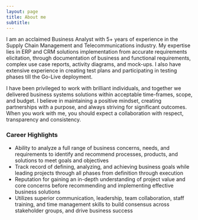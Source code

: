 ```yaml
---
layout: page
title: About me
subtitle: 
---
```


I am an acclaimed Business Analyst with 5+ years of experience in the Supply Chain Management and Telecommunications industry. My expertise lies in ERP and CRM solutions implementation from accurate requirements elicitation, through documentation of business and functional requirements, complex use case reports, activity diagrams, and mock-ups.  I also have extensive experience in creating test plans and participating in testing phases till the Go-Live deployment. 

I have been privileged to work with brilliant individuals, and together we delivered business systems solutions within acceptable time-frames, scope, and budget. I believe in maintaining a positive mindset, creating partnerships with a purpose, and always striving for significant outcomes. When you work with me, you should expect a collaboration with respect, transparency and consistency.


### Career Highlights

- Ability to analyze a full range of business concerns, needs, and requirements to identify and recommend processes, products, and solutions to meet goals and objectives
- Track record of defining, analyzing, and achieving business goals while leading projects through all phases from definition through execution
- Reputation for gaining an in-depth understanding of project value and core concerns before recommending and implementing effective business solutions
- Utilizes superior communication, leadership, team collaboration, staff training, and time management skills to build consensus across stakeholder groups, and drive business success






